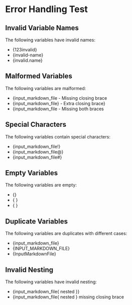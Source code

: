 # Error Handling Test

## Invalid Variable Names

The following variables have invalid names:

- {123invalid}
- {invalid-name}
- {invalid.name}

## Malformed Variables

The following variables are malformed:

- {input_markdown_file - Missing closing brace
- {input_markdown_file} - Extra closing brace}
- {input_markdown_file - Missing both braces

## Special Characters

The following variables contain special characters:

- {input_markdown_file!}
- {input_markdown_file@}
- {input_markdown_file#}

## Empty Variables

The following variables are empty:

- {}
- { }
- { }

## Duplicate Variables

The following variables are duplicates with different cases:

- {input_markdown_file}
- {INPUT_MARKDOWN_FILE}
- {InputMarkdownFile}

## Invalid Nesting

The following variables have invalid nesting:

- {input_markdown_file{ nested }}
- {input_markdown_file{ nested } missing closing brace
